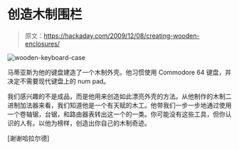 # 创造木制围栏

> 原文：<https://hackaday.com/2009/12/08/creating-wooden-enclosures/>

![](img/861bb0f4c177d2f09948d8c7bd6c5673.png "wooden-keyboard-case")

马蒂亚斯为他的键盘建造了一个木制外壳。他习惯使用 Commodore 64 键盘，并决定不需要现代键盘上的 num pad。

我们感兴趣的不是成品，而是他用来创造如此漂亮外壳的方法。从他制作的木制二进制加法器来看，我们知道他是一个有天赋的木工。他带我们一步一步地通过使用一个卷轴锯，台锯，和路由器表转出这一个的一类。你可能没有这些工具，但你认识的人有。以他为榜样，创造出你自己的木制奇迹。

[谢谢哈拉尔德]
